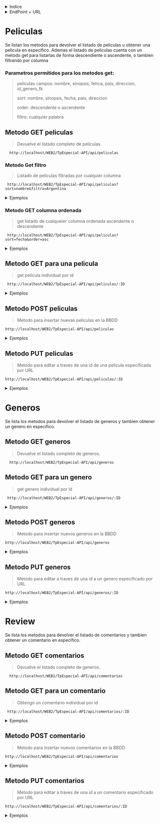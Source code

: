 <details>
<summary>Indice</summary>
<h3>Peliculas</h3>
  <ul>
    <li><a href="#getPeliculas">GET Peliculas</a></li>
    <li><a href="#postPeliculas">POST Peliculas</a></li>
    <li><a href="#putPeliculas">PUT Peliculas</a></li>
  </ul>
  
  <h3>Generos</h3>
  <ul>
    <li><a href="#getGeneros">GET generos</a></li>
    <li><a href="#postGeneros">POST generos</a></li>
    <li><a href="#putGeneros">PUT generos</a></li>
  </ul>
  
   <h3>Reviews</h3>
  <ul>
    <li><a href="#getReviews">GET reviews</a></li>
    <li><a href="#postReviews">POST reviews</a></li>
    <li><a href="#putReviews">PUT reviews</a></li>
  </ul>
  
</details>

<details>
<summary>EndPoint + URL</summary>

### Peliculas

`GET` `http://localhost/WEB2/TpEspecial-API/api/peliculas`

`GET` `http://localhost/WEB2/TpEspecial-API/api/peliculas/:ID`

`PUT` `http://localhost/WEB2/TpEspecial-API/api/peliculas/:ID`

`POST` `http://localhost/WEB2/TpEspecial-API/api/peliculas`

### Generos

`GET` `http://localhost/WEB2/TpEspecial-API/api/generos`

`GET` `http://localhost/WEB2/TpEspecial-API/api/generos/:ID`

`PUT` `http://localhost/WEB2/TpEspecial-API/api/generos/:ID`

`POST` `http://localhost/WEB2/TpEspecial-API/api/generos`

### Reviews

`GET` `http://localhost/WEB2/TpEspecial-API/api/comentarios`

`GET` `http://localhost/WEB2/TpEspecial-API/api/comentarios/:ID`

`PUT` `http://localhost/WEB2/TpEspecial-API/api/comentarios/:ID`

`POST` `http://localhost/WEB2/TpEspecial-API/api/comentarios`

</details>

<a name="getPeliculas"></a>

# Peliculas

Se listan los metodos para devolver el listado de peliculas  u obtener una pelicula en especifico. Ademas el listado de peliculas cuenta con un metodo get para listarlas de forma descendiente o ascendente, o tambien filtrando por columna

### Parametros permitidos para los metodos get:
>
> peliculas campos: nombre, sinopsis, fehca, pais, direccion, id_genero_fk 
>
> sort: nombre, sinopsis, fecha, pais, direccion 
>
> order: descendente o ascendente
>
> filtro: cualquier palabra

## Metodo GET peliculas
> Devuelve el listado completo de peliculas.
 ``` 
   http://localhost/WEB2/TpEspecial-API/api/peliculas
 ```

### Metodo Get filtro
> Listado de peliculas filtradas por cualquier columna
``` 
 http://localhost/WEB2/TpEspecial-API/api/peliculas?sort=nombre&filtro=Argentina
```
<details>
<summary>Ejemplos</summary>


> Url utilizando los parametros para poder filtrar:
```
http://localhost/WEB2/TpEspecial-API/api/peliculas?sort=nombre&filtro=Argentina

http://localhost/WEB2/TpEspecial-API/api/peliculas?sort=fecha&filtro=2022

http://localhost/WEB2/TpEspecial-API/api/peliculas?sort=pais&filtro=Argentina

http://localhost/WEB2/TpEspecial-API/api/peliculas?sort=direccion&filtro=brad
```
</details>

### Metodo GET columna ordenada
> get listado de cualqueier columna ordenada ascendente o descendente

``` 
 http://localhost/WEB2/TpEspecial-API/api/peliculas?sort=fecha&order=asc
```
<details>
<summary>Ejemplos</summary>


```
http://localhost/WEB2/TpEspecial-API/api/peliculas?sort=fecha&order=desc

http://localhost/WEB2/TpEspecial-API/api/peliculas?sort=nombre&order=asc

http://localhost/WEB2/TpEspecial-API/api/peliculas?sort=pais&order=desc
```
</details>

## Metodo GET para una pelicula

> get pelicula individual por id

``` 
 http://localhost/WEB2/TpEspecial-API/api/peliculas/:ID
```

<details>
<summary>Ejemplos</summary>


``` 
http://localhost/WEB2/TpEspecial-API/api/peliculas/23

http://localhost/WEB2/TpEspecial-API/api/peliculas/25

http://localhost/WEB2/TpEspecial-API/api/peliculas/40

```
</details>

<a name= "postPeliculas"></a>

## Metodo POST peliculas

> Metodo para insertar nuevas peliculas en la BBDD
```
http://localhost/WEB2/TpEspecial-API/api/peliculas
```
<details>
<summary>Ejemplos</summary>

``` json
{
"nombre": "Los increibles",
"sinopsis": "Un superhéroe retirado lucha contra el aburrimiento y, junto a su familia, tiene la oportunidad de salvar al mundo.",
"fecha": 2004,
"pais": "EEUU", 
"direccion": "Brad Bird",
"id_genero_fk": 2
}
```

``` json
{
"nombre": "Guerra mundial Z",
"sinopsis": "Un empleado de la ONU pelea contra el tiempo y el destino mientras viaja por el mundo intentando frenar una pandemia mortal de zombis",
"fecha": 2013,
"pais": "EEUU", 
"direccion": "Marc Forster",
"id_genero_fk": 5
}
```

``` json
{
"nombre": "La familia del futuro",
"sinopsis": "El niño genio Lewis pierde la esperanza de recuperar su más reciente invento, el cual fue robado por Bowler Hat Guy, entonces un joven viajero en el tiempo llamado Wilbur Robinson llega a la escena para desaparecer a Lewis en su máquina del tiempo.",
"fecha": 2013,
"pais": "EEUU", 
"direccion": "Stephen J. Anderson",
"id_genero_fk": 2
}
```
</details>

<a name= "putPeliculas"></a>

## Metodo PUT peliculas

> Metodo para editar a traves de una id de una pelicula especificada por URL
```
http://localhost/WEB2/TpEspecial-API/api/peliculas/:ID
```
<details>
<summary>Ejemplos</summary>

``` json
{
        "nombre": "El hombre invisible",
        "sinopsis": "asdfgf",
        "fecha": 2011,
        "pais": "Alemania",
        "direccion": "fulanito",
        "id_genero_fk": 45
    }
```

``` json
{
        "nombre": "El hombre invisible",
        "sinopsis": "Enola Holmes asume su primer caso como detective, pero para desentrañar el misterio de una niña desaparecida necesitará la ayuda de sus amigos y            de su hermano, Sherlock",
        "fecha": 2020,
        "pais": "Reino Unido",
        "direccion": "Harry Bradbeer",
        "id_genero_fk": 6
    }
```
</details>

<a name="getGeneros"></a>

# Generos
 Se lista los metodos para devolver el listado de generos y tambien obtener un genero en especifico.
 
 ## Metodo GET generos
> Devuelve el listado completo de generos.
 ``` 
   http://localhost/WEB2/TpEspecial-API/api/generos
 ```
 
 ## Metodo GET para un genero

> get genero individual por id

``` 
 http://localhost/WEB2/TpEspecial-API/api/generos/:ID
```

<details>
<summary>Ejemplos</summary>


``` 
http://localhost/WEB2/TpEspecial-API/api/generos/6

http://localhost/WEB2/TpEspecial-API/api/generos/45

http://localhost/WEB2/TpEspecial-API/api/generos/50

```
</details>

<a name="postGeneros"></a>

## Metodo POST generos

> Metodo para insertar nuevos generos en la BBDD
```
http://localhost/WEB2/TpEspecial-API/api/generos
```
<details>
<summary>Ejemplos</summary>

``` json
{
    "genero": "Surrealista"
}
```

``` json
{
    "genero": "Ciencia Ficcion"
}
```

``` json
{
    "genero": "Musical"
}
```
</details>
 
 <a name="putGeneros"></a>
 
## Metodo PUT generos

> Metodo para editar a traves de una id a un genero especificado por URL
```
http://localhost/WEB2/TpEspecial-API/api/generos/:ID
```
<details>
<summary>Ejemplos</summary>

``` json
{
    "genero": "Fantasia"
}
```

``` json
{
    "genero": "Comedia"
}
```
</details>

<a name="getReviews"></a>

# Review
 Se lista los metodos para devolver el listado de comentarios y tambien obtener un comentario en especifico.
 
 ## Metodo GET comentarios
> Devuelve el listado completo de generos.
 ``` 
   http://localhost/WEB2/TpEspecial-API/api/comentarios
 ```
 
 ## Metodo GET para un comentario

> Obtengo un comentario individual por id

``` 
 http://localhost/WEB2/TpEspecial-API/api/comentarios/:ID
```

<details>
<summary>Ejemplos</summary>


``` 
http://localhost/WEB2/TpEspecial-API/api/comentarios/1

http://localhost/WEB2/TpEspecial-API/api/comentarios/4

http://localhost/WEB2/TpEspecial-API/api/comentarios/5

```
</details>

<a name="postReviews"></a>

## Metodo POST comentario

> Metodo para insertar nuevos comentarios en la BBDD
```
http://localhost/WEB2/TpEspecial-API/api/comentarios
```
<details>
<summary>Ejemplos</summary>

``` json
{
    "comentario": "Voy a ser sincero, no me atraen los dramas, o más bien... no sabía encontrarles lo atractivo. Cherry me cambió la perspectiva.",
    "id_pelicula_fk": 39
}
```

``` json
{
    "comentario": "Excelente la película. Me encanta de la película que se siente en todo momento que hubo presupuesto jeje. Películas así además de la temática son muy necesarias para el cine argentino, porque habla del potencial de nuestro cine.",
    "id_pelicula_fk": 25
}
```

``` json
{
    "comentario": "Excelente la película. Me encanta de la película que se siente en todo momento que hubo presupuesto jeje. Películas así además de la temática son muy necesarias para el cine argentino, porque habla del potencial de nuestro cine.",
    "id_pelicula_fk": 25
}
```
</details>
 
 <a name="putReviews"></a>
 
## Metodo PUT comentarios

> Metodo para editar a traves de una id a un comentario especificado por URL
```
http://localhost/WEB2/TpEspecial-API/api/comentarios/:ID
```
<details>
<summary>Ejemplos</summary>

``` json
{
    "comentario": "Me encantó la película, si te dejas llevar por la trama es maravilloso, está película es una muy buena. Buenos actores y directores",
    "id_pelicula_fk": 39
}
```

``` json
{
    "comentario": "Muy mala",
    "id_pelicula_fk": 24 
}
```
</details>
